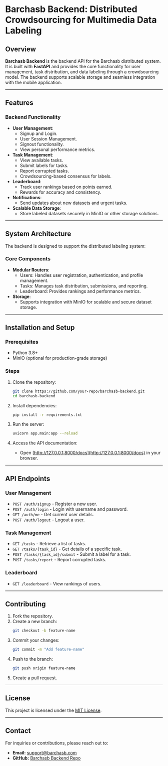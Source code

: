 # Barchasb Backend: Distributed Crowdsourcing for Multimedia Data Labeling

## Overview

**Barchasb Backend** is the backend API for the Barchasb distributed system. It is built with **FastAPI** and provides
the core functionality for user management, task distribution, and data labeling through a crowdsourcing model. The
backend supports scalable storage and seamless integration with the mobile application.

---

## Features

### Backend Functionality

- **User Management**:
    - Signup and Login.
    - User Session Management.
    - Signout functionality.
    - View personal performance metrics.
- **Task Management**:
    - View available tasks.
    - Submit labels for tasks.
    - Report corrupted tasks.
    - Crowdsourcing-based consensus for labels.
- **Leaderboard**:
    - Track user rankings based on points earned.
    - Rewards for accuracy and consistency.
- **Notifications**:
    - Send updates about new datasets and urgent tasks.
- **Scalable Data Storage**:
    - Store labeled datasets securely in MinIO or other storage solutions.

---

## System Architecture

The backend is designed to support the distributed labeling system:

### Core Components

- **Modular Routers**:
    - Users: Handles user registration, authentication, and profile management.
    - Tasks: Manages task distribution, submissions, and reporting.
    - Leaderboard: Provides rankings and performance metrics.
- **Storage**:
    - Supports integration with MinIO for scalable and secure dataset storage.

---

## Installation and Setup

### Prerequisites

- Python 3.8+
- MinIO (optional for production-grade storage)

### Steps

1. Clone the repository:

   ```bash
   git clone https://github.com/your-repo/barchasb-backend.git
   cd barchasb-backend
   ```

2. Install dependencies:

   ```bash
   pip install -r requirements.txt
   ```

3. Run the server:

   ```bash
   uvicorn app.main:app --reload
   ```

4. Access the API documentation:
    - Open [http://127.0.0.1:8000/docs](http://127.0.0.1:8000/docs) in your browser.

---

## API Endpoints

### User Management

- `POST /auth/signup` - Register a new user.
- `POST /auth/login` - Login with username and password.
- `GET /auth/me` - Get current user details.
- `POST /auth/logout` - Logout a user.

### Task Management

- `GET /tasks` - Retrieve a list of tasks.
- `GET /tasks/{task_id}` - Get details of a specific task.
- `POST /tasks/{task_id}/submit` - Submit a label for a task.
- `POST /tasks/report` - Report corrupted tasks.

### Leaderboard

- `GET /leaderboard` - View rankings of users.

---

## Contributing

1. Fork the repository.
2. Create a new branch:
   ```bash
   git checkout -b feature-name
   ```
3. Commit your changes:
   ```bash
   git commit -m "Add feature-name"
   ```
4. Push to the branch:
   ```bash
   git push origin feature-name
   ```
5. Create a pull request.

---

## License

This project is licensed under the [MIT License](LICENSE).

---

## Contact

For inquiries or contributions, please reach out to:

- **Email:** support@barchasb.com
- **GitHub:** [Barchasb Backend Repo](https://github.com/your-repo)
